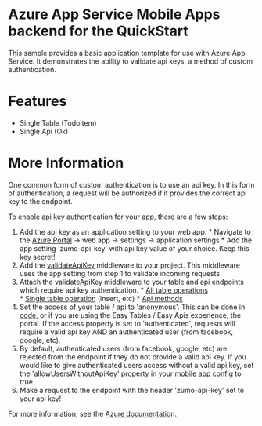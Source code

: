 # Azure App Service Mobile Apps backend for the QuickStart

This sample provides a basic application template for use with Azure App Service.  It demonstrates the ability to validate 
api keys, a method of custom authentication.

# Features

* Single Table (TodoItem)
* Single Api (Ok)

# More Information

One common form of custom authentication is to use an api key.  In this form of authentication, a request will be authorized if it provides the correct api key to the endpoint.

To enable api key authentication for your app, there are a few steps:
  1. Add the api key as an application setting to your web app.
    * Navigate to the [Azure Portal](https://portal.azure.com) -> web app -> settings -> application settings
    * Add the app setting 'zumo-api-key' with api key value of your choice. Keep this key secret!
  2. Add the [validateApiKey](https://github.com/Azure/azure-mobile-apps-node/blob/master/samples/api-key/validateApiKey.js#L15) middleware to your project.  This middleware uses the app setting from step 1 to validate incoming requests.
  3. Attach the validateApiKey middleware to your table and api endpoints which require api key authentication.
    * [All table operations](https://github.com/Azure/azure-mobile-apps-node/blob/master/samples/api-key/tables/TodoItem.js#L20)    
    * [Single table operation](https://github.com/Azure/azure-mobile-apps-node/blob/master/samples/api-key/tables/TodoItem.js#L23) (insert, etc)
    * [Api methods](https://github.com/Azure/azure-mobile-apps-node/blob/master/samples/api-key/api/Ok.js#L10)
  4. Set the access of your table / api to 'anonymous'.  This can be done in [code](https://github.com/Azure/azure-mobile-apps-node/blob/master/samples/api-key/tables/TodoItem.js#L17), or if you are using the Easy Tables / Easy Apis experience, the portal.  If the access property is set to 'authenticated', requests will require a valid api key AND an authenticated user (from facebook, google, etc).
  5. By default, authenticated users (from facebook, google, etc) are rejected from the endpoint if they do not provide a valid api key.  If you would like to give authenticated users access without a valid api key, set the 'allowUsersWithoutApiKey' property in your [mobile app config](https://github.com/Azure/azure-mobile-apps-node/blob/master/samples/api-key/app.js#L19) to true.
  6. Make a request to the endpoint with the header 'zumo-api-key' set to your api key!

For more information, see the [Azure documentation](https://azure.microsoft.com/en-us/documentation/articles/app-service-mobile-node-backend-how-to-use-server-sdk/).
